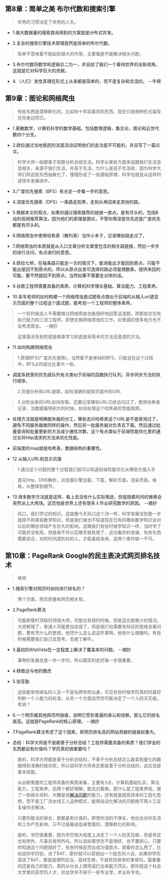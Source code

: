 ## 第8章：简单之美 布尔代数和搜索引擎

>优秀的习惯决定了优秀的人生。

- 1.做大数据量的搜索查询用到的方案就是分布式并发。

- 2.复杂的搜索引擎技术原理竟然是简单的布尔代数。

>简单不意味着不能起到很大的作用，主要看能不能解决相关问题。

- 3.布尔代数将数学和逻辑合二为一，并且给了我们一个看待世界的全新视角，这就是它对科学巨大的贡献。

- 4.（人们）发觉真理在形式上从来都是简单的，而不是复杂和含混的。 --牛顿

## 第9章：图论和网络爬虫

>有些东西是潜移默化的，比如你十年前喜欢的东西，现在只是换种形式留存在你身边而已。

- 1.离散数学，计算机科学的数学基础。包括数理逻辑，集合论，图论和近世代数四个分支。

- 2.欧拉通过当地居民的消遣活动证明他们的走法是不可能的，并且写了一篇论文。

>科学大师一般都善于观察分析总结生活。科学从某些方面来说跟我们生活息息相关，来源于我们生活，并高于生活，为什么是高于生活呢，因为科学大师们将这些东西抽象化了，慢慢形成了一些基础原理，科学也就是从这样的途径中发展进步。

- 3.广度优先搜索（BFS）有点走一步看一步的意思。

- 4.深度优先搜索（DFS）一条路走到黑，走到头再回来走其他的路。

- 5.根据本文的观点，如果你通过搜索推荐的链接一直点，是有尽头的，包括B站的视频推荐算法，因为他们的原理是图论，不管你用深度优先还是广度优先都是有尽头的。

- 6.网络爬虫中使用哈希表（散列表）当作小本子，记录哪些路走过了。

- 7.网络爬虫的本质就是从入口文章分析文章里包含的相关超链接，然后一步步的进行访问，有点递归的意思。

- 8.欧拉七桥，在每条路只能走一次的情况下，能进能出才能回到原点，只能不能出是回不到原点的，所以从原点出发可选择的路必须是偶数条，提供来回的可能，要不然就回不到原点。当然如果不需要走对岸的话。

- 9.谷歌工程师需要具备的素质，计算机科学理论基础、算法能力、工程素养。

- 10.吴军老师的如何构建一个网络爬虫面试题有点类似于前端的从输入url道显示页面的整个过程这个面试题，能考验一个工程师的整体素养。

>一个好的候选人不需要做过网络爬虫也能很好地回答这道题，而那些仅仅有执行能力的三流工程师，即使在做网络爬虫的工作，对里面的很多地方也不会考虑周全。 --摘抄

>这里面涉及到的就是做事学习到底是采用术的方法还是道的方法。

- 11.如何构建网络爬虫

>1.原理BFS(广度优先搜索)，当然着不是单纯的BFS，只能说在这个过程中，BFS占的成分比重大一些。

- 调度系统里的优先级队列有点类似于前端的函数执行队列，异步同步方法的执行顺序。

>2.页面分析和URL提取，如何准确的提取页面中的URL

>3.分析出来的URL如何存取，还要记录哪些URL已经访问过了，使用哈希表记录，当数据量特别大的时候，如何处理这个哈希表的性能瓶颈。

- 处理方法就是明确服务器的分工，哪些去问哈希表这个URL是不是查询过了，避免不同服务器做同样的操作，然后另一批服务器对负责去下载，然后通过批量查询和批量更新的方法减少通信次数，这个有点类似于前端性能优化里的通过合并http请求的方法来优化性能。

- 前端里的map就是哈希表，数据结构的重要性。

- 12.从输入URL到显示页面

>1.通过这个问题的整个过程我们就可以知道前端性能优化从哪些方面入手

>首先http，DNS解析，浏览器引擎加载，下载，解析页面，渲染页面。格局，从整体到细节。

- 13.很多数学方法就是这样，看上去没有什么实际用途，但是随着时间的推移会突然派上大用场。这恐怕是世界上还有很多人毕业研究数学的原因。 --摘抄

>风口，我们学过的知识。这就像今天风口这个词一样，科学发展没到那一步就用不到某些数学知识，但是我们谁也不知道现在已有的哪些数学知识会对以后的哪些领域产生巨大的影响。这跟我们有些时候学知识一样，当时学了可能并没有用，但是保不齐以后哪天就有用了，这也看你的发展，有些东西需要适合，对的时间遇到对的人，才能喜结良缘，这两个条件缺一不可。

## 第10章：PageRank Google的民主表决式网页排名技术

>格局

- 1.搜索引擎对网页时如何进行排名的？

>两个方面，网页质量和网页相关性。

- 2.PageRank算法

>可能即便时顶级的领域大师，可能也有错的时候，但是这也是极少的情况。大师都错了，普通人可能更加会错了，但是我们也需要有辩证的思维去看问题，要有凭什么的思想，他凭什么这么说这件事啊，他有什么根据吗，有些时候需要我们自己去思考，去庖丁解牛。

- 3.最初的AltaVista在一定程度上解决了覆盖率的问题。 --摘抄

>事物的发展总是一步一步的，所以踏实的走好每一步很重要。

- 4.杨致远与他的雅虎

- 5.张亚勤

>这些能举世闻名的人无一不是名牌学府出身，可见有些时候学历真的时最好判断一个人能力的标准。从另一个方面说学历可能决定了一个人的天花板。考研？

- 6.一个网页被其他网页所链接，说明它受到普遍的承认和信赖，那么它的排名就高。这就是PageRank的核心原理。 --摘抄

- 7.PageRank算法考虑了这个因素，即网页排名高的网站贡献的链接权重大。

- 总结：科学大师是不是都善于分析总结？工程师需要具备的素质？我们学会的东西都会有价值吗？学历真的很重要吗？

>是的，科学大师都是善于分析总结的，不善于分析总结怎么能拿到量化的数据得到准确的结论呢，所以说科学大师肯定都是善于分析总结的，这应该是基本技能。

>从谷歌需要的工程师具备的素质来看，主要有3点，计算机基础扎实，算法能力，工程素养，前两个都好理解，能去对着做，那什么是工程素养呢，搜了一些相关资料，大概是说[解决问题](https://www.cnblogs.com/johnpher/archive/2011/12/24/2570590.html)的能力，还有就是提高效率的工程化思想，而不是工厂流水线工人这种模式，能用自动化解决的问题绝不用人工反复操作去解决。

>只要你能活的够长，那都是有价值的，即使你活的不够长，他也会对你生活和工作产生影响，只不过是融进血液里面的，潜移默化的影响。

>是的，学历很重要，因为学历很大程度上决定了一个人的天花板，但是肯定也有例外，凡事总有例外吗，所以说如果学历不是很好，也不要担心，只要你知道这个问题就好了，有些时候反而会成为强势点，就看你怎么用了，比如说你学历低，进了BAT，那你就可以营销出一个励志的人设，如果你学历高进了BAT，那就是理所应当，高材生嘛，不是轻而易举的事情吗，最重要的还是自己的能力，真的从社会上摸爬滚打出来能力顶尖，那你就这个社会大学里的高学历人才，社会学并不弱于一些专业学，术业有专攻。



































































































